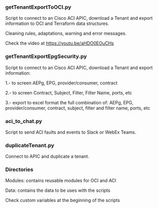 ### getTenantExportToOCI.py

Script to connect to an Cisco ACI APIC, download a Tenant and export information
to OCI and Terraform data structures.

Cleaning rules, adaptations, warning and error messages.

Check the video at https://youtu.be/aHDO0EOuCHs


### getTenantExportEpgSecurity.py
Script to connect to an Cisco ACI APIC, download a Tenant and export information:

1.- to screen AEPg, EPG, provider/consumer, contract

2.- to screen Contract, Subject, Filter, Filter Name, ports, etc

3.- export to excel format the full combination of: AEPg, EPG, provider/consumer, contract, subject, filter and filter name, ports, etc
 

### aci_to_chat.py
Script to send ACI faults and events to Slack or WebEx Teams.


### duplicateTenant.py
Connect to APIC and duplicate a tenant.


### Directories
Modules: contains reusable modules for OCI and ACI

Data: contains the data to be uses with the scripts

Check custom variables at the beginning of the scripts
